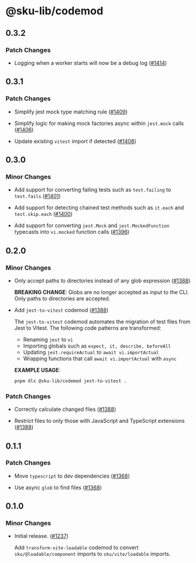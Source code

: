 # @sku-lib/codemod

## 0.3.2

### Patch Changes

- Logging when a worker starts will now be a debug log ([#1414](https://github.com/seek-oss/sku/pull/1414))

## 0.3.1

### Patch Changes

- Simplify jest mock type matching rule ([#1409](https://github.com/seek-oss/sku/pull/1409))

- Simplify logic for making mock factories async within `jest.mock` calls ([#1406](https://github.com/seek-oss/sku/pull/1406))

- Update existing `vitest` import if detected ([#1408](https://github.com/seek-oss/sku/pull/1408))

## 0.3.0

### Minor Changes

- Add support for converting failing tests such as `test.failing` to `test.fails` ([#1401](https://github.com/seek-oss/sku/pull/1401))

- Add support for detecting chained test methods such as `it.each` and `test.skip.each` ([#1400](https://github.com/seek-oss/sku/pull/1400))

- Add support for converting `jest.Mock` and `jest.MockedFunction` typecasts into `vi.mocked` function calls ([#1396](https://github.com/seek-oss/sku/pull/1396))

## 0.2.0

### Minor Changes

- Only accept paths to directories instead of any glob expression ([#1388](https://github.com/seek-oss/sku/pull/1388))

  **BREAKING CHANGE**:
  Globs are no longer accepted as input to the CLI. Only paths to directories are accepted.

- Add `jest-to-vitest` codemod ([#1388](https://github.com/seek-oss/sku/pull/1388))

  The `jest-to-vitest` codemod automates the migration of test files from Jest to Vitest. The following code patterns are transformed:
  - Renaming `jest` to `vi`
  - Importing globals such as `expect, it, describe, beforeAll`
  - Updating `jest.requireActual` to `await vi.importActual`
  - Wrapping functions that call `await vi.importActual` with `async`

  **EXAMPLE USAGE**:

  ```sh
  pnpm dlx @sku-lib/codemod jest-to-vitest .
  ```

### Patch Changes

- Correctly calculate changed files ([#1388](https://github.com/seek-oss/sku/pull/1388))

- Restrict files to only those with JavaScript and TypeScript extensions ([#1388](https://github.com/seek-oss/sku/pull/1388))

## 0.1.1

### Patch Changes

- Move `typescript` to dev dependencies ([#1368](https://github.com/seek-oss/sku/pull/1368))

- Use async `glob` to find files ([#1368](https://github.com/seek-oss/sku/pull/1368))

## 0.1.0

### Minor Changes

- Initial release. ([#1237](https://github.com/seek-oss/sku/pull/1237))

  Add `transform-vite-loadable` codemod to convert `sku/@loadable/component` imports to `sku/vite/loadable` imports.

